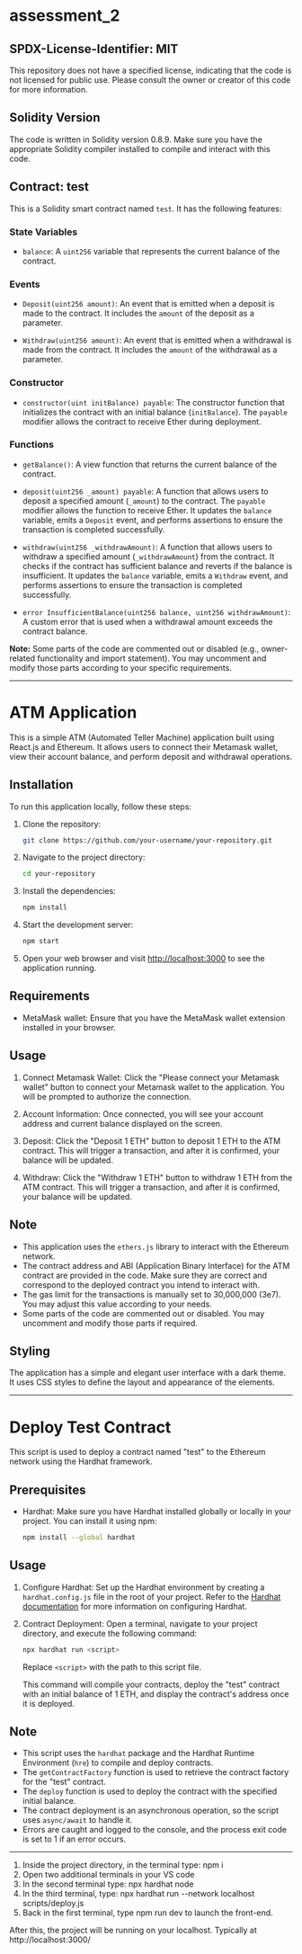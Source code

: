 # assessment_2
## SPDX-License-Identifier: MIT

This repository does not have a specified license, indicating that the code is not licensed for public use. Please consult the owner or creator of this code for more information.

## Solidity Version

The code is written in Solidity version 0.8.9. Make sure you have the appropriate Solidity compiler installed to compile and interact with this code.

## Contract: test

This is a Solidity smart contract named `test`. It has the following features:

### State Variables

- `balance`: A `uint256` variable that represents the current balance of the contract.

### Events

- `Deposit(uint256 amount)`: An event that is emitted when a deposit is made to the contract. It includes the `amount` of the deposit as a parameter.

- `Withdraw(uint256 amount)`: An event that is emitted when a withdrawal is made from the contract. It includes the `amount` of the withdrawal as a parameter.

### Constructor

- `constructor(uint initBalance) payable`: The constructor function that initializes the contract with an initial balance (`initBalance`). The `payable` modifier allows the contract to receive Ether during deployment.

### Functions

- `getBalance()`: A view function that returns the current balance of the contract.

- `deposit(uint256 _amount) payable`: A function that allows users to deposit a specified amount (`_amount`) to the contract. The `payable` modifier allows the function to receive Ether. It updates the `balance` variable, emits a `Deposit` event, and performs assertions to ensure the transaction is completed successfully.

- `withdraw(uint256 _withdrawAmount)`: A function that allows users to withdraw a specified amount (`_withdrawAmount`) from the contract. It checks if the contract has sufficient balance and reverts if the balance is insufficient. It updates the `balance` variable, emits a `Withdraw` event, and performs assertions to ensure the transaction is completed successfully.

- `error InsufficientBalance(uint256 balance, uint256 withdrawAmount)`: A custom error that is used when a withdrawal amount exceeds the contract balance.

**Note:** Some parts of the code are commented out or disabled (e.g., owner-related functionality and import statement). You may uncomment and modify those parts according to your specific requirements.

*************************************************************************************************************************************************
# ATM Application

This is a simple ATM (Automated Teller Machine) application built using React.js and Ethereum. It allows users to connect their Metamask wallet, view their account balance, and perform deposit and withdrawal operations.

## Installation

To run this application locally, follow these steps:

1. Clone the repository:

   ```bash
   git clone https://github.com/your-username/your-repository.git
   ```

2. Navigate to the project directory:

   ```bash
   cd your-repository
   ```

3. Install the dependencies:

   ```bash
   npm install
   ```

4. Start the development server:

   ```bash
   npm start
   ```

5. Open your web browser and visit [http://localhost:3000](http://localhost:3000) to see the application running.

## Requirements

- MetaMask wallet: Ensure that you have the MetaMask wallet extension installed in your browser.

## Usage

1. Connect Metamask Wallet: Click the "Please connect your Metamask wallet" button to connect your Metamask wallet to the application. You will be prompted to authorize the connection.

2. Account Information: Once connected, you will see your account address and current balance displayed on the screen.

3. Deposit: Click the "Deposit 1 ETH" button to deposit 1 ETH to the ATM contract. This will trigger a transaction, and after it is confirmed, your balance will be updated.

4. Withdraw: Click the "Withdraw 1 ETH" button to withdraw 1 ETH from the ATM contract. This will trigger a transaction, and after it is confirmed, your balance will be updated.

## Note

- This application uses the `ethers.js` library to interact with the Ethereum network.
- The contract address and ABI (Application Binary Interface) for the ATM contract are provided in the code. Make sure they are correct and correspond to the deployed contract you intend to interact with.
- The gas limit for the transactions is manually set to 30,000,000 (3e7). You may adjust this value according to your needs.
- Some parts of the code are commented out or disabled. You may uncomment and modify those parts if required.

## Styling

The application has a simple and elegant user interface with a dark theme. It uses CSS styles to define the layout and appearance of the elements.
***********************************************************************************************************************************************
# Deploy Test Contract

This script is used to deploy a contract named "test" to the Ethereum network using the Hardhat framework.

## Prerequisites

- Hardhat: Make sure you have Hardhat installed globally or locally in your project. You can install it using npm:

  ```bash
  npm install --global hardhat
  ```

## Usage

1. Configure Hardhat: Set up the Hardhat environment by creating a `hardhat.config.js` file in the root of your project. Refer to the [Hardhat documentation](https://hardhat.org/getting-started/) for more information on configuring Hardhat.

2. Contract Deployment: Open a terminal, navigate to your project directory, and execute the following command:

   ```bash
   npx hardhat run <script>
   ```

   Replace `<script>` with the path to this script file.

   This command will compile your contracts, deploy the "test" contract with an initial balance of 1 ETH, and display the contract's address once it is deployed.

## Note

- This script uses the `hardhat` package and the Hardhat Runtime Environment (`hre`) to compile and deploy contracts.
- The `getContractFactory` function is used to retrieve the contract factory for the "test" contract.
- The `deploy` function is used to deploy the contract with the specified initial balance.
- The contract deployment is an asynchronous operation, so the script uses `async/await` to handle it.
- Errors are caught and logged to the console, and the process exit code is set to 1 if an error occurs.

***********************************************************************************************************************************************

1. Inside the project directory, in the terminal type: npm i
2. Open two additional terminals in your VS code
3. In the second terminal type: npx hardhat node
4. In the third terminal, type: npx hardhat run --network localhost scripts/deploy.js
5. Back in the first terminal, type npm run dev to launch the front-end.

After this, the project will be running on your localhost. 
Typically at http://localhost:3000/
